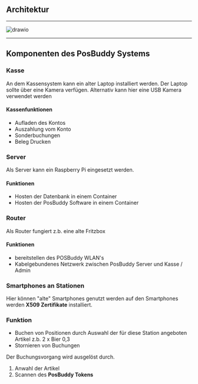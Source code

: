 
## Architektur
* * *

![drawio](../../_resources/drawio-{_sketch__false})

* * *
## Komponenten des PosBuddy Systems

### Kasse
An dem Kassensystem kann ein alter Laptop installiert werden.
Der Laptop sollte über eine Kamera verfügen. 
Alternativ kann hier eine USB Kamera verwendet werden

#### Kassenfunktionen
- Aufladen des Kontos
- Auszahlung vom Konto
- Sonderbuchungen
- Beleg Drucken

### Server
Als Server kann ein Raspberry Pi eingesetzt werden.

#### Funktionen
- Hosten der Datenbank in einem Container
- Hosten der PosBuddy Software in einem Container

### Router
Als Router fungiert z.b. eine alte Fritzbox

#### Funktionen
- bereitstellen des POSBuddy WLAN's
- Kabelgebundenes Netzwerk zwischen PosBuddy Server und Kasse / Admin

### Smartphones an Stationen
Hier können "alte" Smartphones genutzt werden
auf den Smartphones werden **X509 Zertifikate** installiert.

### Funktion
- Buchen von Positionen durch Auswahl der für diese Station angeboten Artikel
z.b. 2 x Bier 0,3
- Stornieren von Buchungen

Der Buchungsvorgang wird ausgelöst durch.
1. Anwahl der Artikel
2. Scannen des **PosBuddy Tokens**

